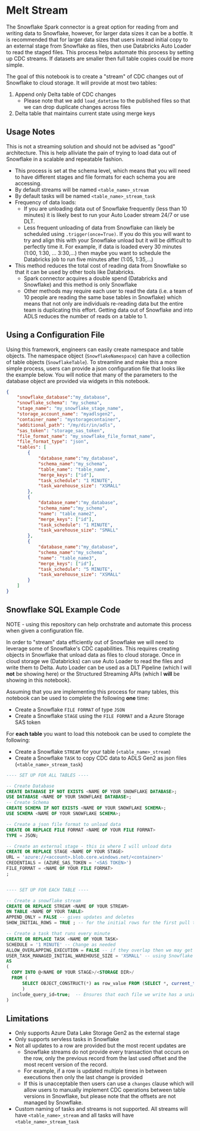 # Melt Stream


The Snowflake Spark connector is a great option for reading from and writing data to Snowflake, however, for larger data sizes it can be a bottle. It is recommended that for larger data sizes that users instead initial copy to an external stage from Snowflake as files, then use Databricks Auto Loader to read the staged files. This process helps automate this process by setting up CDC streams. If datasets are smaller then full table copies could be more simple.  

The goal of this notebook is to create a "stream" of CDC changes out of Snowflake to cloud storage. It will provide at most two tables:
1. Append only Delta table of CDC changes 
    - Please note that we add `load_datetime` to the published files so that we can drop duplicate changes across files  
1. Delta table that maintains current state using merge keys  


## Usage Notes  

This is not a streaming solution and should not be advised as "good" architecture. This is help alliviate the pain of trying to load data out of Snowflake in a scalable and repeatable fashion. 

- This process is set at the schema level, which means that you will need to have different stages and file formats for each schema you are accessing. 
- By default streams will be named `<table_name>_stream`
- By default tasks will be named `<table_name>_stream_task`
- Frequency of data loads:  
  - If you are unloading data out of Snowflake frequently (less than 10 minutes) it is likely best to run your Auto Loader stream 24/7 or use DLT. 
  - Less frequent unloading of data from Snowflake can likely be scheduled using `.trigger(once=True)`. If you do this you will want to try and align this with your Snowflake unload but it will be difficult to perfectly time it. For example, if data is loaded every 30 minutes (1:00, 1:30, ... 3:30,...) then maybe you want to schedule the Databricks job to run five minutes after (1:05, 1:35,...)  
- This method reduces the total cost of reading data from Snowflake so that it can be used by other tools like Databricks.  
  - Spark connector acquires a double spend (Databricks and Snowflake) and this method is only Snowflake 
  - Other methods may require each user to read the data (i.e. a team of 10 people are reading the same base tables in Snowflake) which means that not only are individuals re-reading data but the entire team is duplicating this effort. Getting data out of Snowflake and into ADLS reduces the number of reads on a table to 1.   

 
## Using a Configuration File   

Using this framework, engineers can easily create namespace and table objects. The namespace object (`SnowflakeNamespace`) can have a collection of table objects (`SnowflakeTable`). To streamline and make this a more simple process, users can provide a json configuration file that looks like the example below. You will notice that many of the parameters to the database object are provided via widgets in this notebook.   
```json
{
    "snowflake_database":"my_database",
    "snowflake_schema": "my_schema",
    "stage_name": "my_snowflake_stage_name",
    "storage_account_name": "myadlsgen2", 
    "container_name": "mystoragecontainer",
    "additional_path": "/my/dir/in/adls",
    "sas_token": "storage_sas_token",
    "file_format_name": "my_snowflake_file_format_name",
    "file_format_type": "json",
    "tables": [
        {
            "database_name":"my_database",
            "schema_name":"my_schema",
            "table_name": "table_name",
            "merge_keys": ["id"],
            "task_schedule": "1 MINUTE",
            "task_warehouse_size": "XSMALL"
        },
        {
            "database_name":"my_database",
            "schema_name":"my_schema",
            "name": "table_name2",
            "merge_keys": ["id"],
            "task_schedule": "1 MINUTE",
            "task_warehouse_size": "SMALL"
        },
        {
            "database_name":"my_database",
            "schema_name":"my_schema",
            "name": "table_name3",
            "merge_keys": ["id"],
            "task_schedule": "5 MINUTE",
            "task_warehouse_size": "XSMALL"
        }
    ]
}
```


## Snowflake SQL Example Code 

NOTE - using this repository can help orchstrate and automate this process when given a configuration file.  

In order to "stream" data efficiently out of Snowflake we will need to leverage some of Snowflake's CDC capabilities. This requires creating objects in Snowflake that unload data as files to cloud storage. Once in cloud storage we (Databricks) can use Auto Loader to read the files and write them to Delta. Auto Loader can be used as a DLT Pipeline (which I will **not** be showing here) or the Structured Streaming APIs (which I **will** be showing in this notebook).   

Assuming that you are implementing this process for many tables, this notebook can be used to complete the following **one** time:   
- Create a Snowflake `FILE FORMAT` of type `JSON`   
- Create a Snowflake `STAGE` using the `FILE FORMAT` and a Azure Storage SAS token 

For **each table** you want to load this notebook can be used to complete the following:  
- Create a Snowflake `STREAM` for your table (`<table_name>_stream`)    
- Create a Snowflake `TASK` to copy CDC data to ADLS Gen2 as json files (`<table_name>_stream_task`)    

```sql
---- SET UP FOR ALL TABLES ----

-- Create Database
CREATE DATABASE IF NOT EXISTS <NAME OF YOUR SNOWFLAKE DATABASE>;
USE DATABASE <NAME OF YOUR SNOWFLAKE DATABASE>;
-- Create Schema 
CREATE SCHEMA IF NOT EXISTS <NAME OF YOUR SNOWFLAKE SCHEMA>;
USE SCHEMA <NAME OF YOUR SNOWFLAKE SCHEMA>;

-- Create a json file format to unload data 
CREATE OR REPLACE FILE FORMAT <NAME OF YOUR FILE FORMAT> 
TYPE = JSON;

-- Create an external stage - this is where I will unload data 
CREATE OR REPLACE STAGE <NAME OF YOUR STAGE>
URL = 'azure://<account>.blob.core.windows.net/<container>'
CREDENTIALS = (AZURE_SAS_TOKEN = '<SAS TOKEN>')
FILE_FORMAT = <NAME OF YOUR FILE FORMAT>
;


---- SET UP FOR EACH TABLE ---- 

-- Create a snowflake stream
CREATE OR REPLACE STREAM <NAME OF YOUR STREAM>
ON TABLE <NAME OF YOUR TABLE> 
APPEND_ONLY = FALSE -- gives updates and deletes
SHOW_INITIAL_ROWS = TRUE ; -- for the initial rows for the first pull then only new/updated rows 

-- Create a task that runs every minute 
CREATE OR REPLACE TASK <NAME OF YOUR TASK> 
SCHEDULE = '1 MINUTE' -- Change as needed 
ALLOW_OVERLAPPING_EXECUTION = FALSE -- if they overlap then we may get duplicates from the stream if the previous DML is not complete 
USER_TASK_MANAGED_INITIAL_WAREHOUSE_SIZE = 'XSMALL' -- using Snowflake Serverless compute 
AS 
(
  COPY INTO @<NAME OF YOUR STAGE>/<STORAGE DIR>/
  FROM (
      SELECT OBJECT_CONSTRUCT(*) as row_value FROM (SELECT *, current_timestamp() as load_datetime FROM {table_name}_stream )
      )
  include_query_id=true;  -- Ensures that each file we write has a unique name which is required for auto loader  
)

```


## Limitations 

- Only supports Azure Data Lake Storage Gen2 as the external stage  
- Only supports servless tasks in Snowflake 
- Not all updates to a row are provided but the most recent updates are  
  - Snowflake streams do not provide every transaction that occurs on the row, only the previous record from the last used offset and the most recent version of the record.  
  - For example, if a row is updated multiple times in between executions then only the last change is provided  
  - If this is unacceptable then users can use a `changes` clause which will allow users to manually implement CDC operations between table versions in Snowflake, but please note that the offsets are not managed by Snowflake.   
- Custom naming of tasks and streams is not supported. All streams will have `<table_name>_stream` and all tasks will have `<table_name>_stream_task`  



  